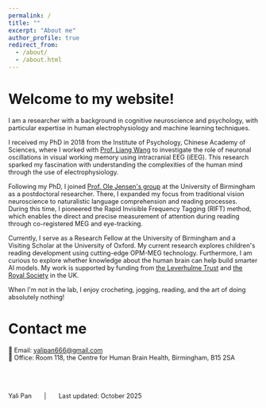 ```yaml
---
permalink: /
title: ""
excerpt: "About me"
author_profile: true
redirect_from: 
  - /about/
  - /about.html
---
```


# **Welcome to my website!**   

<span style="font-size:0.9em;">I am a researcher with a background in cognitive neuroscience and psychology, with particular expertise in human electrophysiology and machine learning techniques.</span>   

<span style="font-size:0.9em;">I received my PhD in 2018 from the Institute of Psychology, Chinese Academy of Sciences, where I worked with <a href="https://psych.cas.cn/sourcedb/cn/expert/201302/t20130206_6369838.html">Prof. Liang Wang</a> to investigate the role of neuronal oscillations in visual working memory using intracranial EEG (iEEG). This research sparked my fascination with understanding the complexities of the human mind through the use of electrophysiology.</span>     

<span style="font-size:0.9em;">Following my PhD, I joined <a href="https://www.neuosc.com/">Prof. Ole Jensen's group</a> at the University of Birmingham as a postdoctoral researcher. There, I expanded my focus from traditional vision neuroscience to naturalistic language comprehension and reading processes. During this time, I pioneered the Rapid Invisible Frequency Tagging (RIFT) method, which enables the direct and precise measurement of attention during reading through co-registered MEG and eye-tracking.</span>    

<span style="font-size:0.9em;">Currently, I serve as a Research Fellow at the University of Birmingham and a Visiting Scholar at the University of Oxford. My current research explores children's reading development using cutting-edge OPM-MEG technology. Furthermore, I am curious to explore whether knowledge about the human brain can help build smarter AI models. My work is supported by funding from <a href="https://www.leverhulme.ac.uk/">the Leverhulme Trust</a> and <a href="https://royalsociety.org/">the Royal Society</a> in the UK.</span>   

<span style="font-size:0.9em;">When I'm not in the lab, I enjoy crocheting, jogging, reading, and the art of doing absolutely nothing!</span>

# **Contact me**   
<span style="font-size:0.9em;">📧 Email: yalipan666@gmail.com</span>       
<span style="font-size:0.9em;"> 📍   Office: Room 118, the Centre for Human Brain Health, Birmingham, B15 2SA</span>

<br>
<br>

<span style="font-size:0.9em;">Yali Pan&emsp;&emsp;|&emsp;&emsp;Last updated: October 2025</span>


